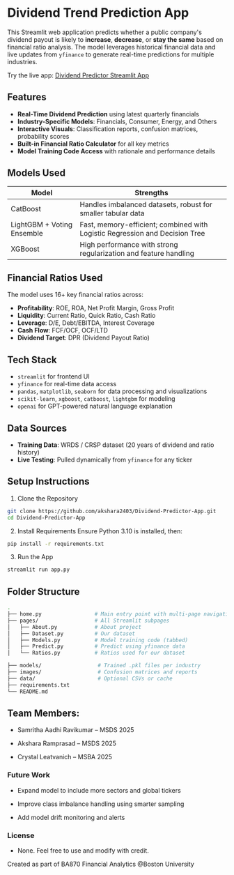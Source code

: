 # Dividend Trend Prediction App

This Streamlit web application predicts whether a public company's dividend payout is likely to **increase**, **decrease**, or **stay the same** based on financial ratio analysis. The model leverages historical financial data and live updates from `yfinance` to generate real-time predictions for multiple industries.

Try the live app: [Dividend Predictor Streamlit App](https://ba870-project-dividend-predictor-app.streamlit.app/)

## Features

- **Real-Time Dividend Prediction** using latest quarterly financials
- **Industry-Specific Models**: Financials, Consumer, Energy, and Others
- **Interactive Visuals**: Classification reports, confusion matrices, probability scores
- **Built-in Financial Ratio Calculator** for all key metrics
- **Model Training Code Access** with rationale and performance details


## Models Used

| Model    | Strengths |
|----------|-----------|
| CatBoost | Handles imbalanced datasets, robust for smaller tabular data |
| LightGBM + Voting Ensemble | Fast, memory-efficient; combined with Logistic Regression and Decision Tree |
| XGBoost  | High performance with strong regularization and feature handling |


## Financial Ratios Used

The model uses 16+ key financial ratios across:

- **Profitability**: ROE, ROA, Net Profit Margin, Gross Profit
- **Liquidity**: Current Ratio, Quick Ratio, Cash Ratio
- **Leverage**: D/E, Debt/EBITDA, Interest Coverage
- **Cash Flow**: FCF/OCF, OCF/LTD
- **Dividend Target**: DPR (Dividend Payout Ratio)


## Tech Stack

- `streamlit` for frontend UI
- `yfinance` for real-time data access
- `pandas`, `matplotlib`, `seaborn` for data processing and visualizations
- `scikit-learn`, `xgboost`, `catboost`, `lightgbm` for modeling
- `openai` for GPT-powered natural language explanation


## Data Sources

- **Training Data**: WRDS / CRSP dataset (20 years of dividend and ratio history)
- **Live Testing**: Pulled dynamically from `yfinance` for any ticker


## Setup Instructions

1. Clone the Repository

```bash
git clone https://github.com/akshara2403/Dividend-Predictor-App.git
cd Dividend-Predictor-App
```

2. Install Requirements
Ensure Python 3.10 is installed, then:

```bash 
pip install -r requirements.txt
```
3. Run the App
```bash
streamlit run app.py
```



## Folder Structure
```bash
.
├── home.py                 # Main entry point with multi-page navigation
├── pages/                  # All Streamlit subpages
│   ├── About.py            # About project
│   ├── Dataset.py          # Our dataset   
│   ├── Models.py           # Model training code (tabbed)
│   ├── Predict.py          # Predict using yfinance data
│   └── Ratios.py           # Ratios used for our dataset

├── models/                  # Trained .pkl files per industry
├── images/                  # Confusion matrices and reports
├── data/                    # Optional CSVs or cache
├── requirements.txt
└── README.md
```

## Team Members:

- Samritha Aadhi Ravikumar – MSDS 2025

- Akshara Ramprasad – MSDS 2025

- Crystal Leatvanich – MSBA 2025

### Future Work

- Expand model to include more sectors and global tickers

- Improve class imbalance handling using smarter sampling

- Add model drift monitoring and alerts

### License

- None. Feel free to use and modify with credit.

Created as part of BA870 Financial Analytics @Boston University
